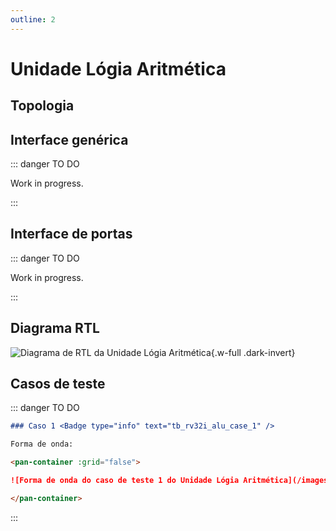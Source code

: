 ```yaml
---
outline: 2
---
```


# Unidade Lógia Aritmética

## Topologia

<pan-container>

<!--@include: @<!--@include: @/.includes/rv32i_alu-topology.md-->

</pan-container>

## Interface genérica

::: danger TO DO

Work in progress.

:::

## Interface de portas

::: danger TO DO

Work in progress.

:::

## Diagrama RTL

<pan-container :max-zoom="8">

![Diagrama de RTL da Unidade Lógia Aritmética](/images/reference/components/rv32i_alu_netlist.svg){.w-full .dark-invert}

</pan-container>

## Casos de teste

::: danger TO DO

```md
### Caso 1 <Badge type="info" text="tb_rv32i_alu_case_1" />

Forma de onda:

<pan-container :grid="false">

![Forma de onda do caso de teste 1 do Unidade Lógia Aritmética](/images/reference/components/tb_rv32i_alu_case_1.svg){.w-full .dark-invert}

</pan-container>

```

:::
